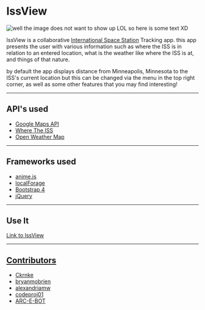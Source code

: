 # IssView

![well the image does not want to show up LOL so here is some text XD](https://i.imgur.com/eNv2zaA.jpg)


IssView is a collaborative [International Space Station](https://en.wikipedia.org/wiki/International_Space_Station) Tracking app. this app presents the user with various information such as where the ISS is in relation to an entered location, what is the weather like where the ISS is at, and things of that nature. 

by default the app displays distance from Minneapolis, Minnesota to the ISS's current location but this can be changed via the menu in the top right corner, as well as some other features that you may find interesting!
___
## API's used 
- [Google Maps API](https://developers.google.com/maps/documentation/javascript/tutorial)
- [Where The ISS](https://api.wheretheiss.at/v1/satellites/25544)
- [Open Weather Map](https://api.openweathermap.org)

___
## Frameworks used 
- [anime.js](https://animejs.com/)
- [localForage](https://localforage.github.io/localForage/)
- [Bootstrap 4](https://getbootstrap.com/)
- [jQuery](https://jquery.com/)
___
## Use It
[Link to IssView](https://alexandriamw.github.io/Bulbasaur/)
___


## <span style="text-decoration:underline">Contributors</span>
- [Ckrnke](https://github.com/Ckrnke)
- [bryanmobrien](https://github.com/bryanmobrien)
- [alexandriamw](https://github.com/alexandriamw)
- [codeproj01](https://github.com/codeproj01)
- [ARC-E-BOT](https://github.com/ARC-E-BOT)